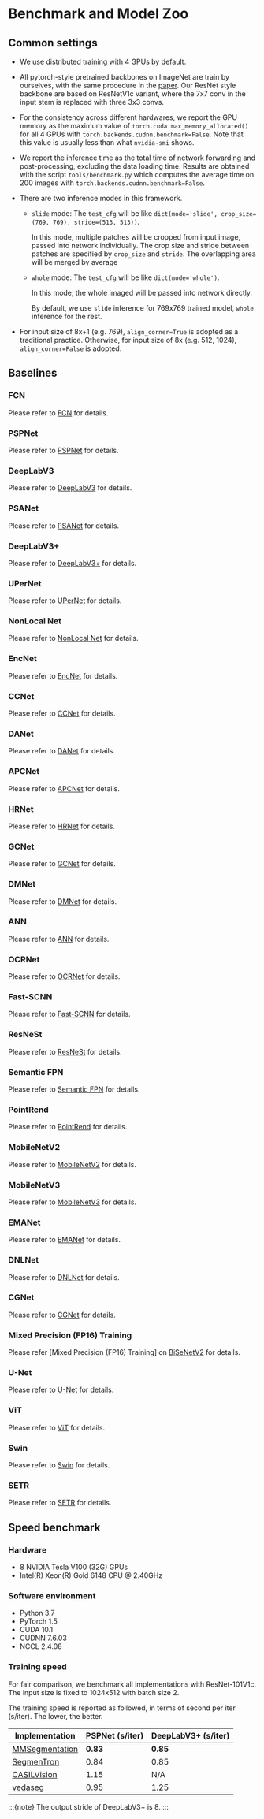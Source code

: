 # Benchmark and Model Zoo

## Common settings

* We use distributed training with 4 GPUs by default.
* All pytorch-style pretrained backbones on ImageNet are train by ourselves, with the same procedure in the [paper](https://arxiv.org/pdf/1812.01187.pdf).
  Our ResNet style backbone are based on ResNetV1c variant, where the 7x7 conv in the input stem is replaced with three 3x3 convs.
* For the consistency across different hardwares, we report the GPU memory as the maximum value of `torch.cuda.max_memory_allocated()` for all 4 GPUs with `torch.backends.cudnn.benchmark=False`.
  Note that this value is usually less than what `nvidia-smi` shows.
* We report the inference time as the total time of network forwarding and post-processing, excluding the data loading time.
  Results are obtained with the script `tools/benchmark.py` which computes the average time on 200 images with `torch.backends.cudnn.benchmark=False`.
* There are two inference modes in this framework.

  * `slide` mode: The `test_cfg` will be like `dict(mode='slide', crop_size=(769, 769), stride=(513, 513))`.

    In this mode, multiple patches will be cropped from input image, passed into network individually.
    The crop size and stride between patches are specified by `crop_size` and `stride`.
    The overlapping area will be merged by average

  * `whole` mode: The `test_cfg` will be like `dict(mode='whole')`.

    In this mode, the whole imaged will be passed into network directly.

    By default, we use `slide` inference for 769x769 trained model, `whole` inference for the rest.
* For input size of 8x+1 (e.g. 769), `align_corner=True` is adopted as a traditional practice.
  Otherwise, for input size of 8x (e.g. 512, 1024), `align_corner=False` is adopted.

## Baselines

### FCN

Please refer to [FCN](https://github.com/open-mmlab/mmsegmentation/blob/master/configs/fcn) for details.

### PSPNet

Please refer to [PSPNet](https://github.com/open-mmlab/mmsegmentation/blob/master/configs/pspnet) for details.

### DeepLabV3

Please refer to [DeepLabV3](https://github.com/open-mmlab/mmsegmentation/blob/master/configs/deeplabv3) for details.

### PSANet

Please refer to [PSANet](https://github.com/open-mmlab/mmsegmentation/blob/master/configs/psanet) for details.

### DeepLabV3+

Please refer to [DeepLabV3+](https://github.com/open-mmlab/mmsegmentation/blob/master/configs/deeplabv3plus) for details.

### UPerNet

Please refer to [UPerNet](https://github.com/open-mmlab/mmsegmentation/blob/master/configs/upernet) for details.

### NonLocal Net

Please refer to [NonLocal Net](https://github.com/open-mmlab/mmsegmentation/blob/master/configs/nonlocal_net) for details.

### EncNet

Please refer to [EncNet](https://github.com/open-mmlab/mmsegmentation/blob/master/configs/encnet) for details.

### CCNet

Please refer to [CCNet](https://github.com/open-mmlab/mmsegmentation/blob/master/configs/ccnet) for details.

### DANet

Please refer to [DANet](https://github.com/open-mmlab/mmsegmentation/blob/master/configs/danet) for details.

### APCNet

Please refer to [APCNet](https://github.com/open-mmlab/mmsegmentation/blob/master/configs/apcnet) for details.

### HRNet

Please refer to [HRNet](https://github.com/open-mmlab/mmsegmentation/blob/master/configs/hrnet) for details.

### GCNet

Please refer to [GCNet](https://github.com/open-mmlab/mmsegmentation/blob/master/configs/gcnet) for details.

### DMNet

Please refer to [DMNet](https://github.com/open-mmlab/mmsegmentation/blob/master/configs/dmnet) for details.

### ANN

Please refer to [ANN](https://github.com/open-mmlab/mmsegmentation/blob/master/configs/ann) for details.

### OCRNet

Please refer to [OCRNet](https://github.com/open-mmlab/mmsegmentation/blob/master/configs/ocrnet) for details.

### Fast-SCNN

Please refer to [Fast-SCNN](https://github.com/open-mmlab/mmsegmentation/blob/master/configs/fastscnn) for details.

### ResNeSt

Please refer to [ResNeSt](https://github.com/open-mmlab/mmsegmentation/blob/master/configs/resnest) for details.

### Semantic FPN

Please refer to [Semantic FPN](https://github.com/open-mmlab/mmsegmentation/blob/master/configs/sem_fpn) for details.

### PointRend

Please refer to [PointRend](https://github.com/open-mmlab/mmsegmentation/blob/master/configs/point_rend) for details.

### MobileNetV2

Please refer to [MobileNetV2](https://github.com/open-mmlab/mmsegmentation/blob/master/configs/mobilenet_v2) for details.

### MobileNetV3

Please refer to [MobileNetV3](https://github.com/open-mmlab/mmsegmentation/blob/master/configs/mobilenet_v3) for details.

### EMANet

Please refer to [EMANet](https://github.com/open-mmlab/mmsegmentation/blob/master/configs/emanet) for details.

### DNLNet

Please refer to [DNLNet](https://github.com/open-mmlab/mmsegmentation/blob/master/configs/dnlnet) for details.

### CGNet

Please refer to [CGNet](https://github.com/open-mmlab/mmsegmentation/blob/master/configs/cgnet) for details.

### Mixed Precision (FP16) Training

Please refer [Mixed Precision (FP16) Training] on [BiSeNetV2](https://github.com/open-mmlab/mmsegmentation/blob/master/configs/bisenetv2/bisenetv2_fcn_fp16_4x4_1024x1024_160k_cityscapes.py) for details.

### U-Net

Please refer to [U-Net](https://github.com/open-mmlab/mmsegmentation/blob/master/configs/unet/README.md) for details.

### ViT

Please refer to [ViT](https://github.com/open-mmlab/mmsegmentation/blob/master/configs/vit/README.md) for details.

### Swin

Please refer to [Swin](https://github.com/open-mmlab/mmsegmentation/blob/master/configs/swin/README.md) for details.

### SETR

Please refer to [SETR](https://github.com/open-mmlab/mmsegmentation/blob/master/configs/setr/README.md) for details.

## Speed benchmark

### Hardware

* 8 NVIDIA Tesla V100 (32G) GPUs
* Intel(R) Xeon(R) Gold 6148 CPU @ 2.40GHz

### Software environment

* Python 3.7
* PyTorch 1.5
* CUDA 10.1
* CUDNN 7.6.03
* NCCL 2.4.08

### Training speed

For fair comparison, we benchmark all implementations with ResNet-101V1c.
The input size is fixed to 1024x512 with batch size 2.

The training speed is reported as followed, in terms of second per iter (s/iter). The lower, the better.

| Implementation | PSPNet (s/iter) | DeepLabV3+ (s/iter) |
|----------------|-----------------|---------------------|
| [MMSegmentation](https://github.com/open-mmlab/mmsegmentation)              | **0.83**       | **0.85**   |
| [SegmenTron](https://github.com/LikeLy-Journey/SegmenTron)                  | 0.84           | 0.85       |
| [CASILVision](https://github.com/CSAILVision/semantic-segmentation-pytorch) | 1.15           | N/A          |
| [vedaseg](https://github.com/Media-Smart/vedaseg)                           | 0.95           | 1.25       |

:::{note}
The output stride of DeepLabV3+ is 8.
:::
